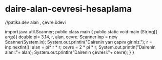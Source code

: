 # daire-alan-cevresi-hesaplama
//patika.dev alan , çevre ödevi

import java.util.Scanner;
public class main {
    public static void main (String[] args){
        double pi= 3.14, r, alan, cevre;
        Scanner inp = new Scanner(System.in);
        System.out.println("Dairenin yarı çapını giriniz.");
        r = inp.nextInt();
        alan = pi* r * r;
        cevre = 2 * pi * r;
        System.out.println("Dairenin alanı:"+ alan);
        System.out.println("Dairenin çevresi:"+ cevre);
    }
}

